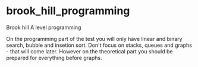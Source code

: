 # brook_hill_programming
Brook hill A level programming

On the programming part of the test you will only have linear and binary search, bubble
and insetion sort. Don't focus on stacks, queues and graphs - that will come later. However
on the theoretical part you should be prepared for everything before graphs.
